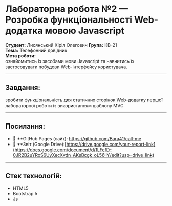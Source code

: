 # Лабораторна робота №2 — Розробка функціональності Web-додатка мовою Javascript

**Студент:** Лисянський Кіріл Олегович
**Група:** КВ-21  
**Тема:** Телефонний довідник  
**Мета роботи:**  
ознайомитись із засобами мови Javascript та навчитись їх застосовувати побудови Web-інтерфейсу користувача.

---

## Завдання:
зробити функціональність для статичних сторінок Web-додатку першої лабораторної роботи із використанням шаблону MVC


---

## Посилання:

- 🔗 **GitHub Pages (сайт): https://github.com/Bara41/call-me
- 📄 **Звіт (Google Drive):[https://drive.google.com/your-report-link](https://docs.google.com/document/d/1LFcfD-0JR2B2uYRxS6UyXecXvdn_AKsBcgk_oL56ilY/edit?usp=drive_link)

---

## Стек технологій:

- HTML5
- Bootstrap 5
- Js
